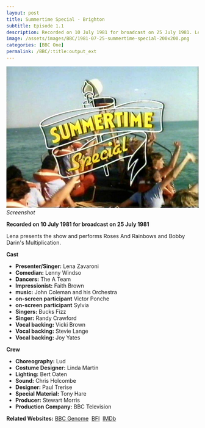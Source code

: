 ```yaml
---
layout: post
title: Summertime Special - Brighton
subtitle: Episode 1.1
description: Recorded on 10 July 1981 for broadcast on 25 July 1981. Lena presents the show and performs Roses And Rainbows and Bobby Darin’s Multiplication.
image: /assets/images/BBC/1981-07-25-summertime-special-200x200.png
categories: [BBC One]
permalink: /BBC/:title:output_ext
---
```


![Screenshot of Programme ID For Summertime Special](/assets/images/BBC/1981-07-25-summertime-special.jpg)
<cite>Screenshot</cite>

**Recorded on 10 July 1981 for broadcast on 25 July 1981**

Lena presents the show and performs Roses And Rainbows and Bobby Darin's Multiplication.

**Cast**

* **Presenter/Singer:** Lena Zavaroni
* **Comedian:** Lenny Windso
* **Dancers:**	The A Team
* **Impressionist:** Faith Brown
* **music:**	John Coleman and his Orchestra
* **on-screen participant**	Victor Ponche
* **on-screen participant**	Sylvia
* **Singers:** Bucks Fizz
* **Singer:** Randy Crawford
* **Vocal backing:**	Vicki Brown
* **Vocal backing:**	Stevie Lange
* **Vocal backing:**	Joy Yates

**Crew**
* **Choreography:** Lud
* **Costume Designer:** Linda Martin
* **Lighting:** Bert Oaten
* **Sound:** Chris Holcombe
* **Designer:** Paul Trerise
* **Special Material:** Tony Hare
* **Producer:** Stewart Morris
* **Production Company:** BBC Television

**Related Websites:**
<span class="post-categories">[BBC Genome](https://genome.ch.bbc.co.uk/dc8611d8df394edf85cbd23c5059596a)&nbsp;
[BFI](https://www.bfi.org.uk/films-tv-people/4ce2b7749e82e)&nbsp;
[IMDb](https://www.imdb.com/title/tt2618928)</span>
